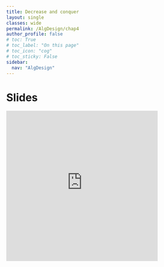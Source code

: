 ```yaml
---
title: Decrease and conquer
layout: single
classes: wide
permalink: /AlgDesign/chap4
author_profile: false
# toc: True
# toc_label: "On this page"
# toc_icon: "cog"
# toc_sticky: False
sidebar:
  nav: "AlgDesign"
---
```

# Slides
<style>
.responsive-wrap iframe{ max-width: 100%;}
</style>
<div class="responsive-wrap">
<iframe src="https://docs.google.com/presentation/d/e/2PACX-1vQdxy7JCEa2OFW0fIGfiP1aVJEKyQ-wNnt2pga581_L3desUBr4m5-Vaz-UhJrTLz6zDXaqCniTu7uW/embed?start=false&loop=false&delayms=3000" frameborder="0" height="400px" width="80%" allowfullscreen="true" mozallowfullscreen="true" webkitallowfullscreen="true"></iframe>
</div>
